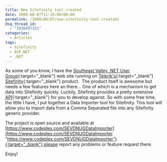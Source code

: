 ```yaml
---
title: New Sitefinity tool created
date: 2008-08-07T11:18:00+00:00
permalink: /2008/08/07/new-sitefinity-tool-created/
dsq_thread_id:
  - "3930497331"
categories:
  - Articles
tags:
  - Sitefinity
  - ASP.NET
  - .NET
---
```

As some of you know, I have the [Southeast Valley .NET User Group](https://www.sevdnug.org/){:target="_blank"} web site running on [Telerik's](https://www.telerik.com/){:target="_blank"} [Sitefinity](https://www.sitefinity.com/){:target="_blank"} product.  The product itself is awesome but needs a few features here an there... One of which is a mechanism to get data into Sitefinity quickly. Luckily, Sitefinity provides a pretty extensive [API](https://www.sitefinity.com/help/developer-manual){:target="_blank"} for you to develop against. So with some free time, the little I have, I put together a Data Importer tool for Sitefinity. This tool will allow you to import data from a Comma Separated file into any Sitefinity generic provider.

The project is open source and available at [https://www.codeplex.com/SEVDNUGDataImporter](https://www.codeplex.com/SEVDNUGDataImporter "https://www.codeplex.com/SEVDNUGDataImporter"){:target="_blank"} please report any problems or feature request there.

Enjoy!
